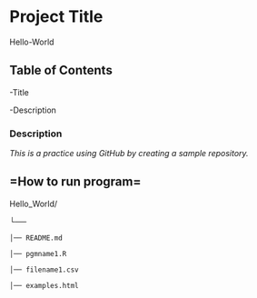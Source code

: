 # **Project Title**
Hello-World
## **Table of Contents** 
-Title

-Description
### Description
*This is a practice using GitHub by creating a sample repository.*
## =How to run program=

Hello_World/

└──

    │── README.md
    
    │── pgmname1.R
    
    │── filename1.csv
    
    │── examples.html
    
   
  
